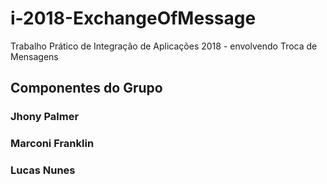 # i-2018-ExchangeOfMessage
Trabalho Prático de Integração de Aplicações 2018 - envolvendo Troca de Mensagens

## Componentes do Grupo
### Jhony Palmer
### Marconi Franklin
### Lucas Nunes
